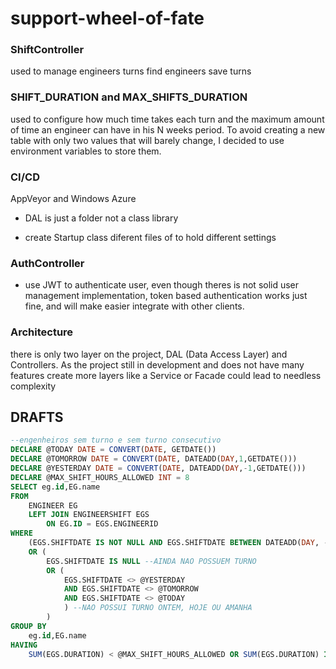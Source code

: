 # support-wheel-of-fate

### ShiftController 
used to manage engineers turns find engineers save turns

### SHIFT_DURATION and MAX_SHIFTS_DURATION 
used to configure how much time takes each turn and the maximum amount of time an engineer can have in his N weeks period. To avoid creating a new table with only two values that will barely change, I decided to use environment variables to store them.

### CI/CD 
AppVeyor and Windows Azure

- DAL is just a folder not a class library

- create  Startup class diferent files of to hold different settings

### AuthController
- use JWT to authenticate user, even though theres is not solid user management implementation, token based authentication works just fine, and will make easier integrate with other clients.


### Architecture

there is only two layer on the project, DAL (Data Access Layer) and Controllers. As the project still in development and does not have many features create more layers like a Service or Facade could lead to needless complexity


## DRAFTS
```sql
--engenheiros sem turno e sem turno consecutivo
DECLARE @TODAY DATE = CONVERT(DATE, GETDATE())
DECLARE @TOMORROW DATE = CONVERT(DATE, DATEADD(DAY,1,GETDATE()))
DECLARE @YESTERDAY DATE = CONVERT(DATE, DATEADD(DAY,-1,GETDATE()))
DECLARE @MAX_SHIFT_HOURS_ALLOWED INT = 8
SELECT eg.id,EG.name
FROM 
	ENGINEER EG 
	LEFT JOIN ENGINEERSHIFT EGS 
		ON EG.ID = EGS.ENGINEERID
WHERE 
	(EGS.SHIFTDATE IS NOT NULL AND EGS.SHIFTDATE BETWEEN DATEADD(DAY, -13, @TODAY) AND @TODAY)
	OR (
		EGS.SHIFTDATE IS NULL --AINDA NAO POSSUEM TURNO
		OR (
			EGS.SHIFTDATE <> @YESTERDAY 
			AND EGS.SHIFTDATE <> @TOMORROW
			AND EGS.SHIFTDATE <> @TODAY
			) --NAO POSSUI TURNO ONTEM, HOJE OU AMANHA
		)
GROUP BY 
	eg.id,EG.name
HAVING 
	SUM(EGS.DURATION) < @MAX_SHIFT_HOURS_ALLOWED OR SUM(EGS.DURATION) IS NULL
``` 
